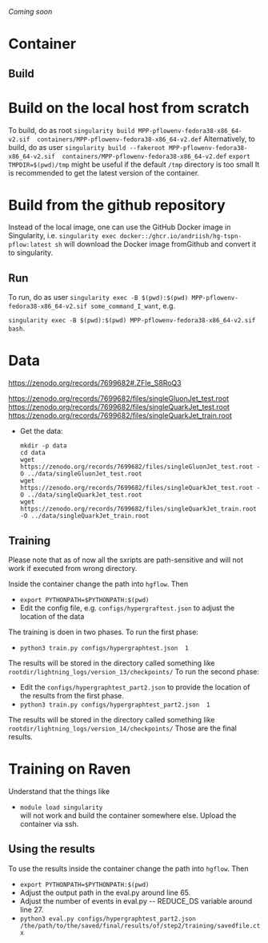 _Coming soon_


# Container 

## Build

# Build on the local host from scratch
To build, do as root `singularity build MPP-pflowenv-fedora38-x86_64-v2.sif  containers/MPP-pflowenv-fedora38-x86_64-v2.def`
Alternatively, to build, do as user `singularity build --fakeroot MPP-pflowenv-fedora38-x86_64-v2.sif  containers/MPP-pflowenv-fedora38-x86_64-v2.def`
`export TMPDIR=$(pwd)/tmp`  might be useful if the default `/tmp` directory is too small
It is recommended to get the latest version of the container.

# Build from the github repository

Instead of the local image, one can use the GitHub Docker image in Singularity, i.e.
`singularity exec docker::/ghcr.io/andriish/hg-tspn-pflow:latest sh` will download the Docker image fromGithub and convert it to singularity.

## Run
To run, do  as user  `singularity exec -B $(pwd):$(pwd) MPP-pflowenv-fedora38-x86_64-v2.sif some_command_I_want`, e.g.

`singularity exec -B $(pwd):$(pwd) MPP-pflowenv-fedora38-x86_64-v2.sif bash`.

# Data 
https://zenodo.org/records/7699682#.ZFIe_S8RoQ3

https://zenodo.org/records/7699682/files/singleGluonJet_test.root
https://zenodo.org/records/7699682/files/singleQuarkJet_test.root
https://zenodo.org/records/7699682/files/singleQuarkJet_train.root

  -  Get the data: 
     ```
     mkdir -p data
     cd data
     wget https://zenodo.org/records/7699682/files/singleGluonJet_test.root -O ../data/singleGluonJet_test.root
     wget https://zenodo.org/records/7699682/files/singleQuarkJet_test.root -O ../data/singleQuarkJet_test.root
     wget https://zenodo.org/records/7699682/files/singleQuarkJet_train.root -O ../data/singleQuarkJet_train.root
     ```


## Training
Please note that as of now all the sxripts are path-sensitive and will not work if executed from wrong directory.

Inside the container change the path into `hgflow`.
Then 
  - `export PYTHONPATH=$PYTHONPATH:$(pwd)`
  -  Edit the config file, e.g. `configs/hypergraftest.json` to adjust the location of the data

The training is doen in two phases.
To run the first phase:

  - `python3 train.py configs/hypergraphtest.json  1`
  
The results will be stored in the directory called something like `rootdir/lightning_logs/version_13/checkpoints/`
To run the second phase:
  - Edit the `configs/hypergraphtest_part2.json` to provide the location of the results from the first phase.
  - `python3 train.py configs/hypergraphtest_part2.json  1`
  
The results will be stored in the directory called something like `rootdir/lightning_logs/version_14/checkpoints/`
Those are the final results.
 
# Training on Raven

Understand that the things like 
  - `module load singularity`  
will not work and build the container somewhere else.
Upload the container via ssh.

## Using the results

To use the results inside the container change the path into `hgflow`.
Then 
  - `export PYTHONPATH=$PYTHONPATH:$(pwd)`
  - Adjust the output path in the eval.py around line 65.
  - Adjust the number of events in eval.py -- REDUCE_DS variable around line 27.
  - `python3 eval.py configs/hypergraphtest_part2.json  /the/path/to/the/saved/final/results/of/step2/training/savedfile.ctx`




  